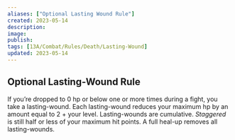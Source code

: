 ```yaml
---
aliases: ["Optional Lasting Wound Rule"]
created: 2023-05-14
description: 
image: 
publish: 
tags: [13A/Combat/Rules/Death/Lasting-Wound]
updated: 2023-05-14
---
```


## Optional Lasting-Wound Rule

If you’re dropped to 0 hp or below one or more times during a fight, you take a lasting-wound. Each lasting-wound reduces your maximum hp by an amount equal to 2 + your level. Lasting-wounds are cumulative. *Staggered* is still half or less of your maximum hit points. A full heal-up removes all lasting-wounds.